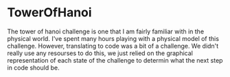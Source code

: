 # TowerOfHanoi
The tower of hanoi challenge is one that I am fairly familiar with in the physical world.  I've spent many hours playing with a physical model of this challenge. However, translating to code was a bit of a challenge.  We didn't really use any resourses to do this, we just relied on the graphical representation of each state of the challenge to determin what the next step in code should be.
